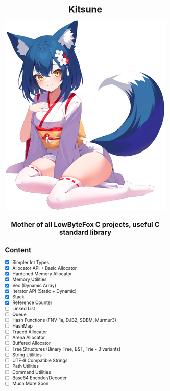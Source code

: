 <h1 align="center">Kitsune</h1>

<p align="center">
<img width="512" src="./character.png" />
</p>
<h3 align="center" style="font-size: 150%;">Mother of all LowByteFox C projects, useful C standard library</h3>

## Content
- [x] Simpler Int Types
- [x] Allocator API + Basic Allocator
- [x] Hardened Memory Allocator
- [x] Memory Utilities
- [x] Vec (Dynamic Array)
- [x] Iterator API (Static + Dynamic)
- [x] Stack
- [x] Reference Counter
- [ ] Linked List
- [ ] Queue
- [ ] Hash Functions (FNV-1a, DJB2, SDBM, Murmur3)
- [ ] HashMap
- [ ] Traced Allocator
- [ ] Arena Allocator
- [ ] Buffered Allocator
- [ ] Tree Structures (Binary Tree, BST, Trie - 3 variants)
- [ ] String Utilities
- [ ] UTF-8 Compatible Strings
- [ ] Path Utilities
- [ ] Command Utilities
- [ ] Base64 Encoder/Decoder
- [ ] Much More Soon
